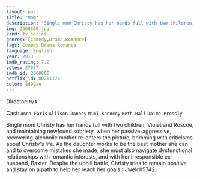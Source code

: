 ```yaml
---
layout: post
title: "Mom"
description: "Single mom Christy has her hands full with two children, Violet and Roscoe, and maintaining newfound sobriety, when her passive-aggressive, recovering-alcoholic mother re-enters the picture, brimming with criticisms about Christy's life. As the daughter works to be the best mother she can and to overcome mistakes she made, she must also navigate dysfunctional relationships with romantic interests, and with her irresponsible ex-husband, Baxter. Despite the uphill battle, Christy tries to remain positive and stay on a path to.."
img: 2660806.jpg
kind: tv series
genres: [Comedy,Drama,Romance]
tags: Comedy Drama Romance 
language: English
year: 2013
imdb_rating: 7.2
votes: 27037
imdb_id: 2660806
netflix_id: 80201175
color: 8d99ae
---
```

Director: `N/A`  

Cast: `Anna Faris` `Allison Janney` `Mimi Kennedy` `Beth Hall` `Jaime Pressly` 

Single mom Christy has her hands full with two children, Violet and Roscoe, and maintaining newfound sobriety, when her passive-aggressive, recovering-alcoholic mother re-enters the picture, brimming with criticisms about Christy's life. As the daughter works to be the best mother she can and to overcome mistakes she made, she must also navigate dysfunctional relationships with romantic interests, and with her irresponsible ex-husband, Baxter. Despite the uphill battle, Christy tries to remain positive and stay on a path to help her reach her goals.::Jwelch5742